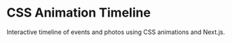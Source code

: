# CSS Animation Timeline

Interactive timeline of events and photos using CSS animations and Next.js.
